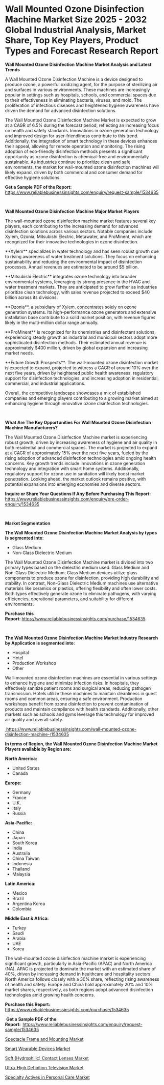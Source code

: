 <p><h1>Wall Mounted Ozone Disinfection Machine Market Size 2025 - 2032 Global Industrial Analysis, Market Share, Top Key Players, Product Types and Forecast Research Report</h1></p><p><strong>Wall Mounted Ozone Disinfection Machine Market Analysis and Latest Trends</strong></p>
<p><p>A Wall Mounted Ozone Disinfection Machine is a device designed to produce ozone, a powerful oxidizing agent, for the purpose of sterilizing air and surfaces in various environments. These machines are increasingly popular in settings such as hospitals, schools, and commercial spaces due to their effectiveness in eliminating bacteria, viruses, and mold. The proliferation of infectious diseases and heightened hygiene awareness have driven the demand for advanced disinfection solutions.</p><p>The Wall Mounted Ozone Disinfection Machine Market is expected to grow at a CAGR of 6.5% during the forecast period, reflecting an increasing focus on health and safety standards. Innovations in ozone generation technology and improved design for user-friendliness contribute to this trend. Additionally, the integration of smart technology in these devices enhances their appeal, allowing for remote operation and monitoring. The rising adoption of eco-friendly disinfection methods presents a significant opportunity as ozone disinfection is chemical-free and environmentally sustainable. As industries continue to prioritize clean and safe environments, the market for wall-mounted ozone disinfection machines will likely expand, driven by both commercial and consumer demand for effective hygiene solutions.</p></p>
<p><strong>Get a Sample PDF of the Report:&nbsp;</strong> <a href="https://www.reliablebusinessinsights.com/enquiry/request-sample/1534635?utm_campaign=1119&utm_medium=2&utm_source=Github&utm_content=ia&utm_term=09022025&utm_id=wall-mounted-ozone-disinfection-machine">https://www.reliablebusinessinsights.com/enquiry/request-sample/1534635</a></p>
<p>&nbsp;</p>
<p><strong>Wall Mounted Ozone Disinfection Machine Major Market Players</strong></p>
<p><p>The wall-mounted ozone disinfection machine market features several key players, each contributing to the increasing demand for advanced disinfection solutions across various sectors. Notable companies include Xylem, Ozonia, Mitsubishi Electric, Metawater, and ProMinent, which are recognized for their innovative technologies in ozone disinfection.</p><p>**Xylem** specializes in water technology and has seen robust growth due to rising awareness of water treatment solutions. They focus on enhancing sustainability and reducing the environmental impact of disinfection processes. Annual revenues are estimated to be around $5 billion.</p><p>**Mitsubishi Electric** integrates ozone technology into broader environmental systems, leveraging its strong presence in the HVAC and water treatment markets. They are anticipated to grow further as industries prioritize clean technology, with sales revenue projected to exceed $40 billion across its divisions.</p><p>**Ozonia**, a subsidiary of Xylem, concentrates solely on ozone generation systems. Its high-performance ozone generators and extensive installation base contribute to a solid market position, with revenue figures likely in the multi-million dollar range annually.</p><p>**ProMinent** is recognized for its chemistries and disinfectant solutions, experiencing steady growth as industrial and municipal sectors adopt more sophisticated disinfection methods. Their estimated annual revenue is approximately $400 million, driven by global expansion and increasing market needs.</p><p>**Future Growth Prospects**: The wall-mounted ozone disinfection market is expected to expand, projected to witness a CAGR of around 10% over the next five years, driven by heightened public health awareness, regulatory support for disinfection technologies, and increasing adoption in residential, commercial, and industrial applications.</p><p>Overall, the competitive landscape showcases a mix of established companies and emerging players contributing to a growing market aimed at enhancing hygiene through innovative ozone disinfection technologies.</p></p>
<p>&nbsp;</p>
<p><strong>What Are The Key Opportunities For Wall Mounted Ozone Disinfection Machine Manufacturers?</strong></p>
<p><p>The Wall Mounted Ozone Disinfection Machine market is experiencing robust growth, driven by increasing awareness of hygiene and air quality in both residential and commercial spaces. The market is projected to expand at a CAGR of approximately 15% over the next five years, fueled by the rising adoption of advanced disinfection technologies amid ongoing health concerns. Key growth trends include innovations in ozone generation technology and integration with smart home systems. Additionally, regulatory support for ozone use in sanitation will likely boost market penetration. Looking ahead, the market outlook remains positive, with potential expansions into emerging economies and diverse sectors.</p></p>
<p><strong>Inquire or Share Your Questions If Any Before Purchasing This Report:</strong> <a href="https://www.reliablebusinessinsights.com/enquiry/pre-order-enquiry/1534635?utm_campaign=1119&utm_medium=2&utm_source=Github&utm_content=ia&utm_term=09022025&utm_id=wall-mounted-ozone-disinfection-machine">https://www.reliablebusinessinsights.com/enquiry/pre-order-enquiry/1534635</a></p>
<p>&nbsp;</p>
<p><strong>Market Segmentation</strong></p>
<p><strong>The Wall Mounted Ozone Disinfection Machine Market Analysis by types is segmented into:</strong></p>
<p><ul><li>Glass Medium</li><li>Non-Glass Dielectric Medium</li></ul></p>
<p><p>The Wall Mounted Ozone Disinfection Machine market is divided into two primary types based on the dielectric medium used: Glass Medium and Non-Glass Dielectric Medium. Glass Medium devices utilize glass components to produce ozone for disinfection, providing high durability and stability. In contrast, Non-Glass Dielectric Medium machines use alternative materials like ceramics or plastics, offering flexibility and often lower costs. Both types effectively generate ozone to eliminate pathogens, with varying efficiencies, operational parameters, and suitability for different environments.</p></p>
<p><strong>Purchase this Report:&nbsp;</strong><a href="https://www.reliablebusinessinsights.com/purchase/1534635?utm_campaign=1119&utm_medium=2&utm_source=Github&utm_content=ia&utm_term=09022025&utm_id=wall-mounted-ozone-disinfection-machine">https://www.reliablebusinessinsights.com/purchase/1534635</a></p>
<p>&nbsp;</p>
<p><strong>The Wall Mounted Ozone Disinfection Machine Market Industry Research by Application is segmented into:</strong></p>
<p><ul><li>Hospital</li><li>Hotel</li><li>Production Workshop</li><li>Other</li></ul></p>
<p><p>Wall-mounted ozone disinfection machines are essential in various settings to enhance hygiene and minimize infection risks. In hospitals, they effectively sanitize patient rooms and surgical areas, reducing pathogen transmission. Hotels utilize these machines to maintain cleanliness in guest rooms and common areas, ensuring a safe environment. Production workshops benefit from ozone disinfection to prevent contamination of products and maintain compliance with health standards. Additionally, other markets such as schools and gyms leverage this technology for improved air quality and overall safety.</p></p>
<p><a href="https://www.reliablebusinessinsights.com/wall-mounted-ozone-disinfection-machine-r1534635?utm_campaign=1119&utm_medium=2&utm_source=Github&utm_content=ia&utm_term=09022025&utm_id=wall-mounted-ozone-disinfection-machine">&nbsp;https://www.reliablebusinessinsights.com/wall-mounted-ozone-disinfection-machine-r1534635</a></p>
<p><strong>In terms of Region, the Wall Mounted Ozone Disinfection Machine Market Players available by Region are:</strong></p>
<p>
    <p> <strong> North America: </strong>
        <ul>
            <li>United States</li>
            <li>Canada</li>
        </ul>
        </p> 
    <p> <strong> Europe: </strong>
        <ul>
            <li>Germany</li>
            <li>France</li>
            <li>U.K.</li>
            <li>Italy</li>
            <li>Russia</li>
        </ul>
        </p> 
    <p> <strong> Asia-Pacific: </strong>
        <ul>
            <li>China</li>
            <li>Japan</li>
            <li>South Korea</li>
            <li>India</li>
            <li>Australia</li>
            <li>China Taiwan</li>
            <li>Indonesia</li>
            <li>Thailand</li>
            <li>Malaysia</li>
        </ul>
        </p> 
    <p> <strong> Latin America: </strong>
        <ul>
            <li>Mexico</li>
            <li>Brazil</li>
            <li>Argentina Korea</li>
            <li>Colombia</li>
        </ul>
        </p> 
    <p> <strong> Middle East & Africa: </strong>
        <ul>
            <li>Turkey</li>
            <li>Saudi</li>
            <li>Arabia</li>
            <li>UAE</li>
            <li>Korea</li>
        </ul>
    </p>
    </p>
<p><p>The wall-mounted ozone disinfection machine market is experiencing significant growth, particularly in Asia-Pacific (APAC) and North America (NA). APAC is projected to dominate the market with an estimated share of 40%, driven by increasing demand in healthcare and hospitality sectors. North America follows closely with a 30% share, reflecting rising awareness of health and safety. Europe and China hold approximately 20% and 10% market shares, respectively, as both regions adopt advanced disinfection technologies amid growing health concerns.</p></p>
<p><strong>Purchase this Report: </strong><a href="https://www.reliablebusinessinsights.com/purchase/1534635?utm_campaign=1119&utm_medium=2&utm_source=Github&utm_content=ia&utm_term=09022025&utm_id=wall-mounted-ozone-disinfection-machine">https://www.reliablebusinessinsights.com/purchase/1534635</a></p>
<p>&nbsp;<strong>Get a Sample PDF of the Report:&nbsp;&nbsp;</strong><a href="https://www.reliablebusinessinsights.com/enquiry/request-sample/1534635?utm_campaign=1119&utm_medium=2&utm_source=Github&utm_content=ia&utm_term=09022025&utm_id=wall-mounted-ozone-disinfection-machine">https://www.reliablebusinessinsights.com/enquiry/request-sample/1534635</a></p>
<p><strong></strong></p>
<p><p><a href="https://github.com/calfiltinor/Market-Research-Report-List-1/blob/main/spectacle-frame-and-mounting-market.md?utm_campaign=1119&utm_medium=2&utm_source=Github&utm_content=ia&utm_term=09022025&utm_id=wall-mounted-ozone-disinfection-machine">Spectacle Frame and Mounting Market</a></p><p><a href="https://github.com/spoorsusama/Market-Research-Report-List-1/blob/main/smart-wearable-devices-market.md?utm_campaign=1119&utm_medium=2&utm_source=Github&utm_content=ia&utm_term=09022025&utm_id=wall-mounted-ozone-disinfection-machine">Smart Wearable Devices Market</a></p><p><a href="https://github.com/azorrotutus/Market-Research-Report-List-1/blob/main/soft-hydrophilic-contact-lenses-market.md?utm_campaign=1119&utm_medium=2&utm_source=Github&utm_content=ia&utm_term=09022025&utm_id=wall-mounted-ozone-disinfection-machine">Soft (Hydrophilic) Contact Lenses Market</a></p><p><a href="https://github.com/lynlynyusay/Market-Research-Report-List-1/blob/main/ultra-high-definition-television-market.md?utm_campaign=1119&utm_medium=2&utm_source=Github&utm_content=ia&utm_term=09022025&utm_id=wall-mounted-ozone-disinfection-machine">Ultra-High Definition Television Market</a></p><p><a href="https://github.com/tandiapannas/Market-Research-Report-List-1/blob/main/specialty-actives-in-personal-care-market.md?utm_campaign=1119&utm_medium=2&utm_source=Github&utm_content=ia&utm_term=09022025&utm_id=wall-mounted-ozone-disinfection-machine">Specialty Actives in Personal Care Market</a></p></p>